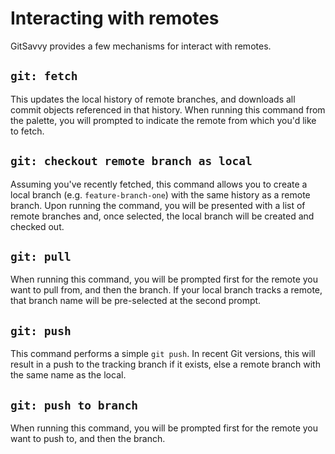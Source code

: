 # Interacting with remotes

GitSavvy provides a few mechanisms for interact with remotes.

## `git: fetch`

This updates the local history of remote branches, and downloads all commit objects referenced in that history.  When running this command from the palette, you will prompted to indicate the remote from which you'd like to fetch.

## `git: checkout remote branch as local`

Assuming you've recently fetched, this command allows you to create a local branch (e.g. `feature-branch-one`) with the same history as a remote branch.  Upon running the command, you will be presented with a list of remote branches and, once selected, the local branch will be created and checked out.

## `git: pull`

When running this command, you will be prompted first for the remote you want to pull from, and then the branch.  If your local branch tracks a remote, that branch name will be pre-selected at the second prompt.

## `git: push`

This command performs a simple `git push`.  In recent Git versions, this will result in a push to the tracking branch if it exists, else a remote branch with the same name as the local.

## `git: push to branch`

When running this command, you will be prompted first for the remote you want to push to, and then the branch.
